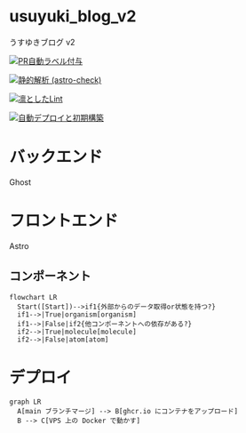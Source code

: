 # usuyuki_blog_v2

うすゆきブログ v2

[![PR自動ラベル付与](https://github.com/usuyuki/usuyuki_blog_v2/actions/workflows/label.yml/badge.svg)](https://github.com/usuyuki/usuyuki_blog_v2/actions/workflows/label.yml)

[![静的解析 (astro-check)](https://github.com/usuyuki/usuyuki_blog_v2/actions/workflows/staticAnalysis.yml/badge.svg)](https://github.com/usuyuki/usuyuki_blog_v2/actions/workflows/staticAnalysis.yml)

[![凛としたLint](https://github.com/usuyuki/usuyuki_blog_v2/actions/workflows/lint.yml/badge.svg)](https://github.com/usuyuki/usuyuki_blog_v2/actions/workflows/lint.yml)

[![自動デプロイと初期構築](https://github.com/usuyuki/usuyuki_blog_v2/actions/workflows/deploy.yml/badge.svg)](https://github.com/usuyuki/usuyuki_blog_v2/actions/workflows/deploy.yml)

# バックエンド

Ghost

# フロントエンド

Astro

## コンポーネント

```mermaid
flowchart LR
  Start([Start])-->if1{外部からのデータ取得or状態を持つ?}
  if1-->|True|organism[organism]
  if1-->|False|if2{他コンポーネントへの依存がある?}
  if2-->|True|molecule[molecule]
  if2-->|False|atom[atom]
```

# デプロイ

```mermaid
graph LR
  A[main ブランチマージ] --> B[ghcr.io にコンテナをアップロード]
  B --> C[VPS 上の Docker で動かす]
```
